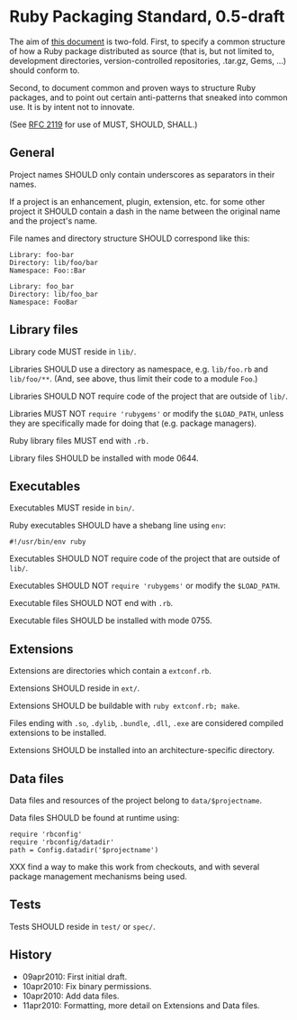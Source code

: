 Ruby Packaging Standard, 0.5-draft
==================================

The aim of [this document](http://chneukirchen.github.com/rps) is
two-fold.  First, to specify a common structure of how a Ruby package
distributed as source (that is, but not limited to, development
directories, version-controlled repositories, .tar.gz, Gems, ...)
should conform to.

Second, to document common and proven ways to structure Ruby packages,
and to point out certain anti-patterns that sneaked into common use.
It is by intent not to innovate.

(See [RFC 2119](http://www.ietf.org/rfc/rfc2119.txt) for use of
MUST, SHOULD, SHALL.)

## General

Project names SHOULD only contain underscores as separators in their names.

If a project is an enhancement, plugin, extension, etc. for some other
project it SHOULD contain a dash in the name between the original name
and the project's name.

File names and directory structure SHOULD correspond like this:

    Library: foo-bar
    Directory: lib/foo/bar
    Namespace: Foo::Bar
    
    Library: foo_bar
    Directory: lib/foo_bar
    Namespace: FooBar

## Library files

Library code MUST reside in `lib/`.

Libraries SHOULD use a directory as namespace, e.g. `lib/foo.rb` and
`lib/foo/**`.  (And, see above, thus limit their code to a module `Foo`.)

Libraries SHOULD NOT require code of the project that are outside of `lib/`.

Libraries MUST NOT `require 'rubygems'` or modify the `$LOAD_PATH`,
unless they are specifically made for doing that (e.g. package managers).

Ruby library files MUST end with `.rb.`

Library files SHOULD be installed with mode 0644.

## Executables

Executables MUST reside in `bin/`.

Ruby executables SHOULD have a shebang line using `env`:

    #!/usr/bin/env ruby

Executables SHOULD NOT require code of the project that are outside of `lib/`.

Executables SHOULD NOT `require 'rubygems'` or modify the `$LOAD_PATH`.

Executable files SHOULD NOT end with `.rb`.

Executable files SHOULD be installed with mode 0755.

## Extensions

Extensions are directories which contain a `extconf.rb`.

Extensions SHOULD reside in `ext/`.

Extensions SHOULD be buildable with `ruby extconf.rb; make`.

Files ending with `.so`, `.dylib`, `.bundle`, `.dll`, `.exe` are
considered compiled extensions to be installed.

Extensions SHOULD be installed into an architecture-specific directory.

## Data files

Data files and resources of the project belong to `data/$projectname`.

Data files SHOULD be found at runtime using:

    require 'rbconfig'
    require 'rbconfig/datadir'
    path = Config.datadir('$projectname')

XXX find a way to make this work from checkouts, and with several
package management mechanisms being used.

## Tests

Tests SHOULD reside in `test/` or `spec/`.

## History

* 09apr2010: First initial draft.
* 10apr2010: Fix binary permissions.
* 10apr2010: Add data files.
* 11apr2010: Formatting, more detail on Extensions and Data files.
